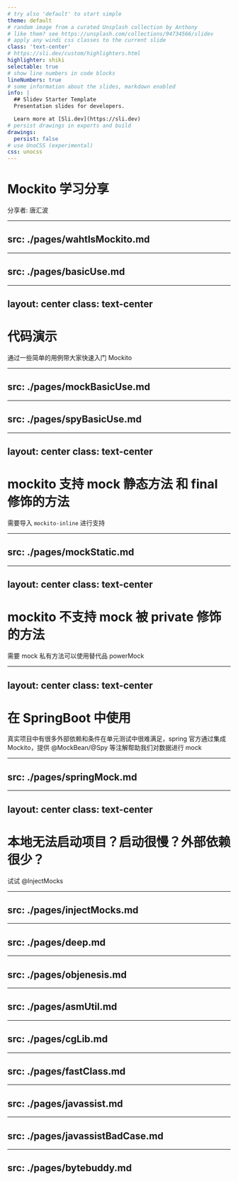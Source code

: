 ```yaml
---
# try also 'default' to start simple
theme: default
# random image from a curated Unsplash collection by Anthony
# like them? see https://unsplash.com/collections/94734566/slidev
# apply any windi css classes to the current slide
class: 'text-center'
# https://sli.dev/custom/highlighters.html
highlighter: shiki
selectable: true
# show line numbers in code blocks
lineNumbers: true
# some information about the slides, markdown enabled
info: |
  ## Slidev Starter Template
  Presentation slides for developers.

  Learn more at [Sli.dev](https://sli.dev)
# persist drawings in exports and build
drawings:
  persist: false
# use UnoCSS (experimental)
css: unocss
---
```


# Mockito 学习分享

<div class="mt-6 text-gray-400">
分享者: 唐汇波
</div>

---
src: ./pages/wahtIsMockito.md
---


---
src: ./pages/basicUse.md
---

---
layout: center
class: text-center
---

# 代码演示

通过一些简单的用例带大家快速入门 Mockito

---
src: ./pages/mockBasicUse.md
---

---
src: ./pages/spyBasicUse.md
---

---
layout: center
class: text-center
---

# mockito 支持 mock 静态方法 和 final 修饰的方法

需要导入 `mockito-inline` 进行支持

---
src: ./pages/mockStatic.md
---

---
layout: center
class: text-center
---

# mockito 不支持 mock 被 private 修饰的方法

需要 mock 私有方法可以使用替代品 powerMock


---
layout: center
class: text-center
---

# 在 SpringBoot 中使用

真实项目中有很多外部依赖和条件在单元测试中很难满足，spring 官方通过集成 Mockito，提供 @MockBean/@Spy 等注解帮助我们对数据进行 mock

---
src: ./pages/springMock.md
---

---
layout: center
class: text-center
---

# 本地无法启动项目？启动很慢？外部依赖很少？

<div class="mt-6 text-gray-500 text-xl" v-click="1">
试试 @InjectMocks
</div>


---
src: ./pages/injectMocks.md
---


---
src: ./pages/deep.md
---

---
src: ./pages/objenesis.md
---

---
src: ./pages/asmUtil.md
---


---
src: ./pages/cgLib.md
---

---
src: ./pages/fastClass.md
---

---
src: ./pages/javassist.md
---

---
src: ./pages/javassistBadCase.md
---

---
src: ./pages/bytebuddy.md
---